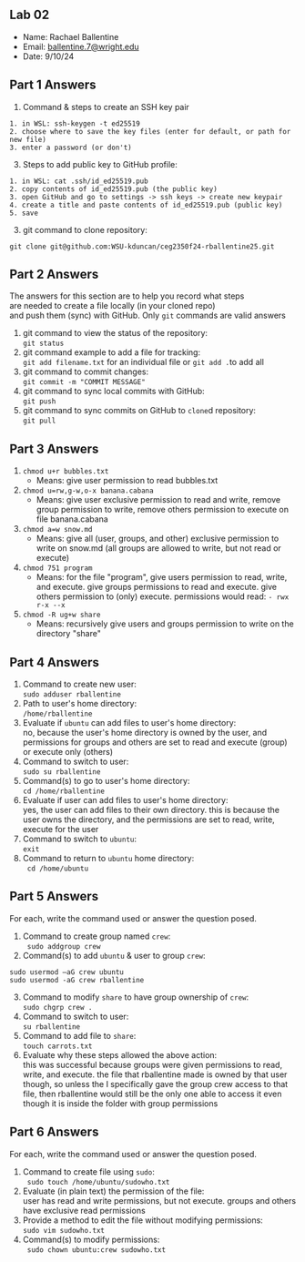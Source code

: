 ## Lab 02
- Name: Rachael Ballentine
- Email: ballentine.7@wright.edu
- Date: 9/10/24

## Part 1 Answers

1. Command & steps to create an SSH key pair
```
1. in WSL: ssh-keygen -t ed25519
2. choose where to save the key files (enter for default, or path for new file)
3. enter a password (or don't)
```

3. Steps to add public key to GitHub profile:
```
1. in WSL: cat .ssh/id_ed25519.pub
2. copy contents of id_ed25519.pub (the public key)
3. open GitHub and go to settings -> ssh keys -> create new keypair
4. create a title and paste contents of id_ed25519.pub (public key)
5. save
```

3. git command to clone repository: 
```
git clone git@github.com:WSU-kduncan/ceg2350f24-rballentine25.git
```

## Part 2 Answers

The answers for this section are to help you record what steps  
are needed to create a file locally (in your cloned repo)  
and push them (sync) with GitHub.  Only `git` commands are 
valid answers

1. git command to view the status of the repository:
   <br> ``` git status ```
3. git command example to add a file for tracking:
   <br> ``` git add filename.txt ``` for an individual file or ``` git add . ```to add all 
5. git command to commit changes:
   <br> ``` git commit -m "COMMIT MESSAGE" ```
7. git command to sync local commits with GitHub:
   <br> ``` git push ```
9. git command to sync commits on GitHub to `clone`d repository:
   <br> ``` git pull ```

## Part 3 Answers

1. `chmod u+r bubbles.txt`
    - Means: give user permission to read bubbles.txt
2. `chmod u=rw,g-w,o-x banana.cabana`
    - Means: give user exclusive permission to read and write, remove group permission to write, remove others permission to execute on file banana.cabana 
3. `chmod a=w snow.md`
    - Means: give all (user, groups, and other) exclusive permission to write on snow.md (all groups are allowed to write, but not read or execute)
4. `chmod 751 program`
    - Means: for the file "program", give users permission to read, write, and execute. give groups permissions to read and execute. give others permission to (only) execute. permissions would read:
    ```- rwx r-x --x ```
5. `chmod -R ug+w share`
    - Means: recursively give users and groups permission to write on the directory "share"

## Part 4 Answers

1. Command to create new user: <br>``` sudo adduser rballentine ``` 
2. Path to user's home directory: <br>``` /home/rballentine ```
3. Evaluate if `ubuntu` can add files to user's home directory: <br>no, because the user's home directory is owned by the user, and permissions for groups and others are set to read and execute (group) or execute only (others)
4. Command to switch to user:<br> ``` sudo su rballentine ```
5. Command(s) to go to user's home directory:<br> ``` cd /home/rballentine ```
6. Evaluate if user can add files to user's home directory: <br>yes, the user can add files to their own directory. this is because the user owns the directory, and the permissions are set to read, write, execute for the user
7. Command to switch to `ubuntu`: <br>```exit```
8. Command to return to `ubuntu` home directory: <br>``` cd /home/ubuntu```

## Part 5 Answers

For each, write the command used or answer the question posed.

1. Command to create group named `crew`: <br>``` sudo addgroup crew```
2. Command(s) to add `ubuntu` & user to group `crew`: 
```
sudo usermod –aG crew ubuntu
sudo usermod -aG crew rballentine
```
3. Command to modify `share` to have group ownership of `crew`: <br> ``` sudo chgrp crew . ```
4. Command to switch to user: <br>``` su rballentine ```
5. Command to add file to `share`: <br>``` touch carrots.txt ```
6. Evaluate why these steps allowed the above action: <br>this was successful because groups were given permissions to read, write, and execute. the file that rballentine made is owned by that user though, so unless the I specifically gave the group crew access to that file, then rballentine would still be the only one able to access it even though it is inside the folder with group permissions

## Part 6 Answers

For each, write the command used or answer the question posed.

1. Command to create file using `sudo`: <br>``` sudo touch /home/ubuntu/sudowho.txt```
2. Evaluate (in plain text) the permission of the file: <br>user has read and write permissions, but not execute. groups and others have exclusive read permissions
3. Provide a method to edit the file without modifying permissions: <br>``` sudo vim sudowho.txt ```
4. Command(s) to modify permissions: <br>``` sudo chown ubuntu:crew sudowho.txt```
